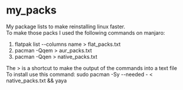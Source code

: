 # my_packs
My package lists to make reinstalling linux faster. <br />
To make those packs I used the following commands on manjaro: <br />
 1. flatpak list --columns name > flat_packs.txt <br />
 2. pacman -Qqem > aur_packs.txt <br />
 3. pacman -Qqen > native_packs.txt <br />


The > is a shortcut to make the output of the commands into a text file <br />
To install use this command:
sudo pacman -Sy --needed - < native_packs.txt && yaya



